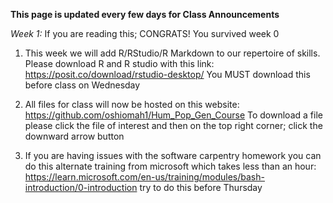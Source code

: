 **This page is updated every few days for Class Announcements**

*Week 1:*
If you are reading this; CONGRATS! You survived week 0

1) This week we will add R/RStudio/R Markdown to our repertoire of skills. Please download R and R studio with this link: https://posit.co/download/rstudio-desktop/
You MUST download this before class on Wednesday

2) All files for class will now be hosted on this website: https://github.com/oshiomah1/Hum_Pop_Gen_Course
   To download a file please click the file of interest and then on the top right corner; click the downward arrow button

3) If you are having issues with the software carpentry homework you can do this alternate training from microsoft which takes less than an hour: https://learn.microsoft.com/en-us/training/modules/bash-introduction/0-introduction  try to do this before Thursday
